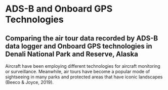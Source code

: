 # ADS-B and Onboard GPS Technologies

## Comparing the air tour data recorded by ADS-B data logger and Onboard GPS technologies in Denali National Park and Reserve, Alaska

Aircraft have been employing different technologies for aircraft monitoring or surveillance. Meanwhile, air tours have become a popular mode of sightseeing in many parks and protected areas that have iconic landscapes (Beeco & Joyce, 2019).
